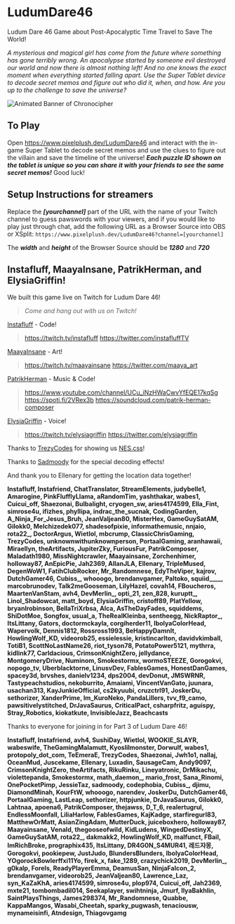 # LudumDare46
Ludum Dare 46 Game about Post-Apocalyptic Time Travel to Save The World!

_A mysterious and magical girl has come from the future where something has gone terribly wrong. An apocalypse started by someone evil destroyed our world and now there is almost nothing left! And no one knows the exact moment when everything started falling apart. Use the Super Tablet device to decode secret memos and figure out who did it, when, and how. Are you up to the challenge to save the universe?_

![Animated Banner of Chronocipher](https://github.com/pixelplush/LudumDare46/blob/master/web/banner2.gif?raw=true)

## To Play
Open https://www.pixelplush.dev/LudumDare46 and interact with the in-game Super Tablet to decode secret memos and use the clues to figure out the villain and save the timeline of the universe!
***Each puzzle ID shown on the tablet is unique so you can share it with your friends to see the same secret memos!***
Good luck!

## Setup Instructions for streamers
Replace the **_[yourchannel]_** part of the URL with the name of your Twitch channel to guess pawswords with your viewers, and if you would like to play just through chat, add the following URL as a Browser Source into OBS or XSplit:
`https://www.pixelplush.dev/LudumDare46?channel=[yourchannel]`

The **_width_** and **_height_** of the Browser Source should be **_1280_** and **_720_**

## Instafluff, MaayaInsane, PatrikHerman, and ElysiaGriffin! ##

We built this game live on Twitch for Ludum Dare 46!

> *Come and hang out with us on Twitch!*

[Instafluff](https://twitch.tv/instafluff) - Code!
> https://twitch.tv/instafluff
> https://twitter.com/instafluffTV

[MaayaInsane](https://twitch.tv/maayainsane) - Art!
> https://twitch.tv/maayainsane
> https://twitter.com/maaya_art

[PatrikHerman](https://soundcloud.com/patrik-herman-composer) - Music & Code!
> https://www.youtube.com/channel/UCu_iNzHWaCwvYfEQE17kqSg
> https://spoti.fi/2VRex3b
> https://soundcloud.com/patrik-herman-composer

[ElysiaGriffin](https://twitch.tv/elysiagriffin) - Voice!
> https://twitch.tv/elysiagriffin
> https://twitter.com/elysiagriffin

Thanks to [TrezyCodes](https://twitch.tv/TrezyCodes) for showing us [NES.css](https://nostalgic-css.github.io/NES.css/)!

Thanks to [Sadmoody](https://twitch.tv/sadmoody) for the special decoding effects!

And thank you to Ellenary for getting the location data together!

**Instafluff, Instafriend, ChatTranslator, StreamElements, judybelle1, Amarogine, PinkFlufflyLlama, aRandomTim, yashthakar, wabes1, Cuicui_off, Shaezonai, Bulbalight, cryogen_sw, aries4174599, Ella_Fint, simrose4u, ifizhes, phyllipa, indrac_the_sucnak, CodingGarden, A_Ninja_For_Jesus_Bruh, JeanValjean80, MisterHex, GameGuySatAM, Gilokk0, Melchizedek077, shadesofpixie, informathemusic, nnjaio, rota22_, DoctorArgus, Wietlol, mbcrump, ClassicChrisGaming, TrezyCodes, unknownwithunknownperson, PortaalGaming, aranhawaii, Miraellyn, theArtifacts, JupiterZky, FuriousFur, PatrikComposer, Maladath1980, MissNightcrawler, Maayainsane, Zorchenhimer, holloway87, AnEpicPie, Jah2369, AllanJLA, Ellenary, TripleMused, DegenWoW1, FatihClubRocker, Mr_Randomnese, EdyTheViper, kajrov, DutchGamer46, Cubiss_, whooogo, brendanvgamer, Paltoko, squiid____, marcobrunodev, Talk2meGooseman, LilyHazel, covah14, FBoucheros, MaartenVanStam, avh4, DevMerlin_, opti_21, zen_828, kuruptt_, Linol_Shadowcat, matt_boyd, ElysiaGriffin, cristoff89, PlatYellow, bryanlrobinson, BellaTriXrbsa, Alca, AsTheDayFades, squiddems, ShiDotMoe, Songfox, usual_a, TheRealKleinba, sentheegg, NickRaptor_, ItsLittany, Gators, doctormckayla, corgiherder11, IbolyaColorHead, Wapervolk, Dennis1812, Rossross1993, BeHappyDamnIt, HowlingWolf_KD, videorob25, essielessie, kristincarlton, davidvkimball, TotiB1, ScottNoLastName26, riot_tyson78, PotatoPower5121, mythrra, kidlink77, Carldacious, CrimsonKnightZero, jellydance, MontgomeryDrive, Numinom, Smokestormx, wormoSTEEZE, Gorogokvi, nopogo_tv, Uberblacktorne, LinusvDev, FablesGames, HonestDanGames, spacey3d, brvshes, danielv1234, dps2004, devDonut, JMSWRNR, Tastypeachstudios, nekoburrito, Amaiami, VincentVanGato, juunara, usachan313, KayJunkieOfficial, cs2kyuubi, cruzctrl91, JoskerDu, sethorizer, XanderPrime, Im_KuroNeko, PandaLillers, tvv_f9_camo, pawsitivelystitched, DrJavaSaurus, CriticalPact, csharpfritz, aguispy, Stray_Robotics, kiokatkute, InvisibleJazz, Beachcasts**

Thanks to everyone for joining in for Part 3 of Ludum Dare 46!

**Instafluff, Instafriend, avh4, SushiDay, Wietlol, WOOKIE_SLAYR, wabeswife, TheGamingMalamutt, Kyoslilmonster, Dorwulf, wabes1, protopoly_dot_com, TeEmeraE, TrezyCodes, Shaezonai, Jwh1o1, nallaj, OceanMud, Juscekame, Ellenary, Luxadin, SausageCam, Andy9097, CrimsonKnightZero, theArtifacts, RikuRinku, Lineyatronic, DrMikachu, violettepanda, Smokestormx, math_daemon_, mario_frost, Sana_Rinomi, OnePocketPimp, JessieTaz, sadmoody, codephobia, Cubiss_, djimu, DiamondMinah, KourFtW, whooogo, narendev, JoskerDu, DutchGamer46, PortaalGaming, LastLeap, sethorizer, httpjunkie, DrJavaSaurus, Gilokk0, Lahtnaa, apoena6, PatrikComposer, thejawss, D_T_6, realertugrul, EndlessMoonfall, LiliaHarlow, FablesGames, KajKadge, starfiregurl83, MatthewOrMatt, AsianZingAdam, MutterDuck, juiceboxhero, holloway87, Maayainsane, Venald, thegooseofwild, KidLudens, WingedDestinyX, GameGuySatAM, rota22_, dakmakk2, HowlingWolf_KD, malfunct, FBail, ImRichBroke, prographix435, ItsLittany, DR4G0N_S4MUR41, 레드쟈몽, Gorogokvi, pookiepew, JustJudo, BlundersBlunders, IbolyaColorHead, YOgorockBowlerffxi11Yo, firek_x, fake_1289, crazychick2019, DevMerlin_, g0kalp, ForeIs, ReadyPlayerEmma, DeamusSan, NinjaFalcon_2, brendanvgamer, videorob25, JeanValjean80, Lawrence_Laz, syn_KaZaKhA, aries4174599, simrose4u, plop974, Cuicui_off, Jah2369, mxte21, tombombadil014, Seekaplayer, swihtninja, Jmurf, IlyaBakhlin, SaintPlaysThings, James298374, Mr_Randomnese, Quabbe, KappaMangos, Wasabi_Cheetah, sparky_pugwash, tenaciousw, mynameisinfi, Atndesign, Thiagovgamg**
